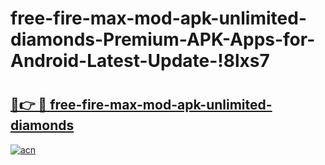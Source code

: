 # free-fire-max-mod-apk-unlimited-diamonds-Premium-APK-Apps-for-Android-Latest-Update-!8lxs7

# <h2><a href="https://7xybaq.esa.edu.pl?title=free-fire-max-mod-apk-unlimited-diamonds&ref=8lxs7">🔗👉 🔴 free-fire-max-mod-apk-unlimited-diamonds</a></h2>

[![acn](https://github.com/user-attachments/assets/0f9c940e-d8b0-45ae-aac7-cd30a18b3e1c)](https://7xybaq.esa.edu.pl?title=free-fire-max-mod-apk-unlimited-diamonds&ref=8lxs7)

